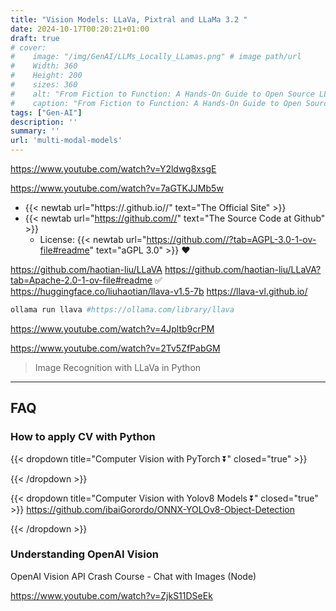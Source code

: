 ```yaml
---
title: "Vision Models: LLaVa, Pixtral and LLaMa 3.2 "
date: 2024-10-17T00:20:21+01:00
draft: true
# cover:
#    image: "/img/GenAI/LLMs_Locally_LLamas.png" # image path/url 
#    Width: 360
#    Height: 200
#    sizes: 360
#    alt: "From Fiction to Function: A Hands-On Guide to Open Source LLM Models.." # alt text
#    caption: "From Fiction to Function: A Hands-On Guide to Open Source LLM Models." # display caption
tags: ["Gen-AI"]
description: ''
summary: ''
url: 'multi-modal-models'
---
```


https://www.youtube.com/watch?v=Y2ldwg8xsgE

https://www.youtube.com/watch?v=7aGTKJJMb5w

* {{< newtab url="https://.github.io//" text="The  Official Site" >}}
* {{< newtab url="https://github.com//" text="The  Source Code at Github" >}}
    * License: {{< newtab url="https://github.com//?tab=AGPL-3.0-1-ov-file#readme" text="aGPL 3.0" >}} ❤️

https://github.com/haotian-liu/LLaVA
https://github.com/haotian-liu/LLaVA?tab=Apache-2.0-1-ov-file#readme ✅
https://huggingface.co/liuhaotian/llava-v1.5-7b
https://llava-vl.github.io/

```sh 
ollama run llava #https://ollama.com/library/llava
```

https://www.youtube.com/watch?v=4Jpltb9crPM


<https://www.youtube.com/watch?v=2Tv5ZfPabGM>

> Image Recognition with LLaVa in Python


---

## FAQ

### How to apply CV with Python

{{< dropdown title="Computer Vision with PyTorch ⏬" closed="true" >}}


{{< /dropdown >}}

{{< dropdown title="Computer Vision with Yolov8 Models ⏬" closed="true" >}}
https://github.com/ibaiGorordo/ONNX-YOLOv8-Object-Detection

{{< /dropdown >}}

### Understanding OpenAI Vision 

OpenAI Vision API Crash Course - Chat with Images (Node)


https://www.youtube.com/watch?v=ZjkS11DSeEk